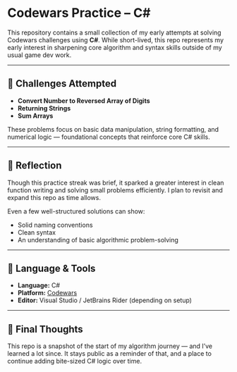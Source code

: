 
# Codewars Practice – C#

This repository contains a small collection of my early attempts at solving Codewars challenges using **C#**. While short-lived, this repo represents my early interest in sharpening core algorithm and syntax skills outside of my usual game dev work.

---

## 🧠 Challenges Attempted

- **Convert Number to Reversed Array of Digits**  
- **Returning Strings**  
- **Sum Arrays**

These problems focus on basic data manipulation, string formatting, and numerical logic — foundational concepts that reinforce core C# skills.

---

## 💭 Reflection

Though this practice streak was brief, it sparked a greater interest in clean function writing and solving small problems efficiently. I plan to revisit and expand this repo as time allows.

Even a few well-structured solutions can show:
- Solid naming conventions
- Clean syntax
- An understanding of basic algorithmic problem-solving

---

## 🔧 Language & Tools

- **Language:** C#
- **Platform:** [Codewars](https://www.codewars.com/)
- **Editor:** Visual Studio / JetBrains Rider (depending on setup)

---

## 🙌 Final Thoughts

This repo is a snapshot of the start of my algorithm journey — and I’ve learned a lot since. It stays public as a reminder of that, and a place to continue adding bite-sized C# logic over time.
